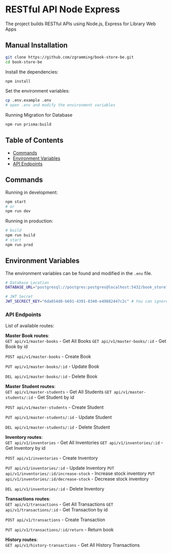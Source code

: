 # RESTful API Node Express

The project builds RESTful APIs using Node.js, Express for Library Web Apps

## Manual Installation

```bash
git clone https://github.com/zgramming/book-store-be.git
cd book-store-be
```

Install the dependencies:

```bash
npm install
```

Set the environment variables:

```bash
cp .env.example .env
# open .env and modify the environment variables
```

Running Migration for Database

```bash
npm run prisma:build
```

## Table of Contents

- [Commands](#commands)
- [Environment Variables](#environment-variables)
- [API Endpoints](#api-endpoints)

## Commands

Running in development:

```bash
npm start
# or
npm run dev
```

Running in production:

```bash
# build
npm run build
# start
npm run prod
```

## Environment Variables

The environment variables can be found and modified in the `.env` file.

```bash
# Database Location
DATABASE_URL="postgresql://postgres:postgres@localhost:5432/book_store?schema=public"

# JWT Secret
JWT_SECRECT_KEY="6da654d8-b691-4391-8340-e49882447c2c" # You can ignored it
```


### API Endpoints

List of available routes:

**Master Book routes**:\
`GET api/v1/master-books` - Get All Books
`GET api/v1/master-books/:id` - Get Book by id

`POST api/v1/master-books` - Create Book

`PUT api/v1/master-books/:id` - Update Book

`DEL api/v1/master-books/:id` - Delete Book

**Master Student routes**:\
`GET api/v1/master-students` - Get All Students
`GET api/v1/master-students/:id` - Get Student by id

`POST api/v1/master-students` - Create Student

`PUT api/v1/master-students/:id` - Update Student

`DEL api/v1/master-students/:id` - Delete Student

**Inventory routes**:\
`GET api/v1/inventories` - Get All Inventories
`GET api/v1/inventories/:id` - Get Inventory by id

`POST api/v1/inventories` - Create Inventory

`PUT api/v1/inventories/:id` - Update Inventory
`PUT api/v1/inventories/:id/increase-stock` - Increase stock inventory
`PUT api/v1/inventories/:id/decrease-stock` - Decrease stock inventory

`DEL api/v1/inventories/:id` - Delete Inventory

**Transactions routes**:\
`GET api/v1/transactions` - Get All Transactions
`GET api/v1/transactions/:id` - Get Transaction by id

`POST api/v1/transactions` - Create Transaction

`PUT api/v1/transactions/:id/return` - Return book


**History routes**:\
`GET api/v1/history-transactions` - Get All History Transactions
